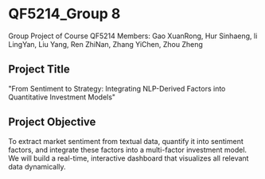 # QF5214_Group 8
Group Project of Course QF5214
Members: Gao XuanRong, Hur Sinhaeng, li LingYan, Liu Yang, Ren ZhiNan, Zhang YiChen, Zhou Zheng

## Project Title 
"From Sentiment to Strategy: Integrating NLP-Derived Factors into Quantitative Investment Models"

## Project Objective
To extract market sentiment from textual data, quantify it into sentiment factors, and integrate these factors into a multi-factor investment model. We will build a real-time, interactive dashboard that visualizes all relevant data dynamically.
